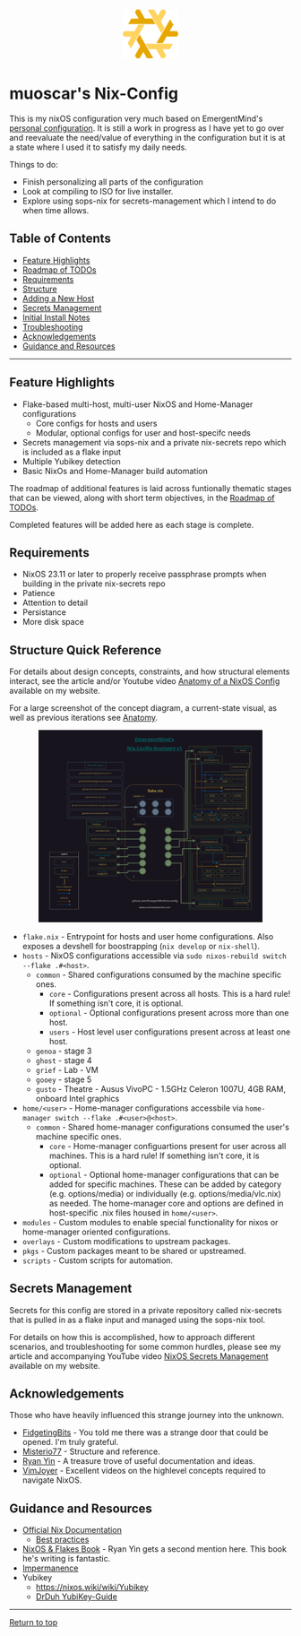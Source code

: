 <div align="center">
<h1>
<img width="100" src="docs/nixos-ascendancy.png" /> <br>
</h1>
</div>

# muoscar's Nix-Config

This is my nixOS configuration very much based on EmergentMind's [personal configuration](https://github.com/EmergentMind/nix-config).
It is still a work in progress as I have yet to go over and reevaluate the need/value of everything in the configuration but it is at a state where I used it to satisfy my daily needs.

Things to do:
* Finish personalizing all parts of the configuration
* Look at compiling to ISO for live installer.
* Explore using sops-nix for secrets-management which I intend to do when time allows.


## Table of Contents

- [Feature Highlights](#feature-highlights)
- [Roadmap of TODOs](docs/TODO.md)
- [Requirements](#requirements)
- [Structure](#structure-quick-reference)
- [Adding a New Host](docs/addnewhost.md)
- [Secrets Management](#secrets-management)
- [Initial Install Notes](docs/installnotes.md)
- [Troubleshooting](docs/TROUBLESHOOTING.md)
- [Acknowledgements](#acknowledgements)
- [Guidance and Resources](#guidance-and-resources)

---

## Feature Highlights

- Flake-based multi-host, multi-user NixOS and Home-Manager configurations
  - Core configs for hosts and users
  - Modular, optional configs for user and host-specifc needs
- Secrets management via sops-nix and a private nix-secrets repo which is included as a flake input
- Multiple Yubikey detection
- Basic NixOs and Home-Manager build automation

The roadmap of additional features is laid across funtionally thematic stages that can be viewed, along with short term objectives, in the [Roadmap of TODOs](docs/TODO.md).

Completed features will be added here as each stage is complete.

## Requirements

- NixOS 23.11 or later to properly receive passphrase prompts when building in the private nix-secrets repo
- Patience
- Attention to detail
- Persistance
- More disk space

## Structure Quick Reference

For details about design concepts, constraints, and how structural elements interact, see the article and/or Youtube video [Anatomy of a NixOS Config](https://unmovedcentre.com/technology/2024/02/24/anatomy-of-a-nixos-config.html) available on my website.

For a large screenshot of the concept diagram, a current-state visual, as well as previous iterations see [Anatomy](docs/anatomy.md).

<div align="center">
<a href="docs/anatomy.md"><img width="400" src="docs/diagrams/anatomy_v1.png" /></a>
</div>

- `flake.nix` - Entrypoint for hosts and user home configurations. Also exposes a devshell for boostrapping (`nix develop` or `nix-shell`).
- `hosts` - NixOS configurations accessible via `sudo nixos-rebuild switch --flake .#<host>`.
  - `common` - Shared configurations consumed by the machine specific ones.
    - `core` - Configurations present across all hosts. This is a hard rule! If something isn't core, it is optional.
    - `optional` - Optional configurations present across more than one host.
    - `users` - Host level user configurations present across at least one host.
  - `genoa` - stage 3
  - `ghost` - stage 4
  - `grief` - Lab - VM
  - `gooey` - stage 5
  - `gusto` - Theatre - Ausus VivoPC - 1.5GHz Celeron 1007U, 4GB RAM, onboard Intel graphics
- `home/<user>` - Home-manager configurations accessbile via `home-manager switch --flake .#<user>@<host>`.
  - `common` - Shared home-manager configurations consumed the user's machine specific ones.
    - `core` - Home-manager configuartions present for user across all machines. This is a hard rule! If something isn't core, it is optional.
    - `optional` - Optional home-manager configurations that can be added for specific machines. These can be added by category (e.g. options/media) or individually (e.g. options/media/vlc.nix) as needed.
      The home-manager core and options are defined in host-specific .nix files housed in `home/<user>`.
- `modules` - Custom modules to enable special functionality for nixos or home-manager oriented configurations.
- `overlays` - Custom modifications to upstream packages.
- `pkgs` - Custom packages meant to be shared or upstreamed.
- `scripts` - Custom scripts for automation.

## Secrets Management

Secrets for this config are stored in a private repository called nix-secrets that is pulled in as a flake input and managed using the sops-nix tool.

For details on how this is accomplished, how to approach different scenarios, and troubleshooting for some common hurdles, please see my article and accompanying YouTube video [NixOS Secrets Management](https://unmovedcentre.com/technology/2024/02/24/anatomy-of-a-nixos-config.html) available on my website.

## Acknowledgements

Those who have heavily influenced this strange journey into the unknown.

- [FidgetingBits](https://github.com/fidgetingbits) - You told me there was a strange door that could be opened. I'm truly grateful.
- [Misterio77](https://github.com/Misterio77) - Structure and reference.
- [Ryan Yin](https://github.com/ryan4yin/nix-config) - A treasure trove of useful documentation and ideas.
- [VimJoyer](https://github.com/vimjoyer) - Excellent videos on the highlevel concepts required to navigate NixOS.

## Guidance and Resources

- [Official Nix Documentation](https://nix.dev)
  - [Best practices](https://nix.dev/guides/best-practices)
- [NixOS & Flakes Book](https://nixos-and-flakes.thiscute.world/) - Ryan Yin gets a second mention here. This book he's writing is fantastic.
- [Impermanence](https://github.com/nix-community/impermanence)
- Yubikey
  - <https://nixos.wiki/wiki/Yubikey>
  - [DrDuh YubiKey-Guide](https://github.com/drduh/YubiKey-Guide)

---

[Return to top](#emergentminds-nix-config)
